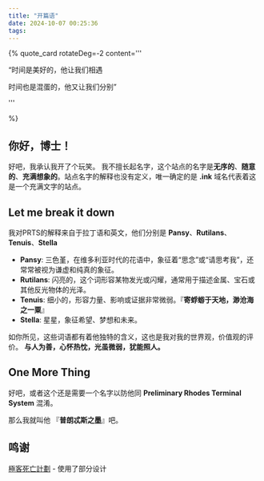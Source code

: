 ```yaml
---
title: "开篇语"
date: 2024-10-07 00:25:36
tags:
---
```


{% quote_card
rotateDeg=-2 
content='''
<p>“时间是美好的，他让我们相遇</p>
<p>时间也是混蛋的，他又让我们分别”</p>
'''

%}


## 你好，博士！

好吧，我承认我开了个玩笑。
我不擅长起名字，这个站点的名字是**无序的**、**随意的**、**充满想象的**。站点名字的解释也没有定义，唯一确定的是 **.ink** 域名代表着这是一个充满文字的站点。

## Let me break it down

我对PRTS的解释来自于拉丁语和英文，他们分别是 **Pansy**、**Rutilans**、**Tenuis**、**Stella**
- **Pansy**: 三色堇，在维多利亚时代的花语中，象征着“思念”或“请思考我”，还常常被视为谦虚和纯真的象征。
- **Rutilans**: 闪亮的，这个词形容某物发光或闪耀，通常用于描述金属、宝石或其他反光物体的光泽。
- **Tenuis**: 细小的，形容力量、影响或证据非常微弱。『**寄蜉蝣于天地，渺沧海之一粟**』
- **Stella**: 星星，象征希望、梦想和未来。

如你所见，这些词语都有着他独特的含义，这也是我对我的世界观，价值观的评价。
**与人为善，心怀热忱，光虽微弱，犹能照人。**

## One More Thing

好吧，或者这个还是需要一个名字以防他同 **Preliminary Rhodes Terminal System** 混淆。

那么我就叫他 『**普朗忒斯之墨**』吧。

## 鸣谢

[極客死亡計劃](https://www.geedea.pro/) - 使用了部分设计

